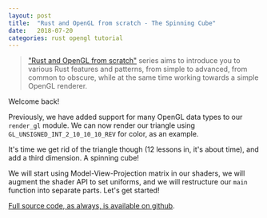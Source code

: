 ```yaml
---
layout: post
title:  "Rust and OpenGL from scratch - The Spinning Cube"
date:   2018-07-20
categories: rust opengl tutorial
---
```


> ["Rust and OpenGL from scratch"](/rust/opengl/tutorial/2018/02/08/opengl-in-rust-from-scratch-00-setup.html) 
> series aims to introduce you 
> to various Rust features and patterns, from simple to advanced, 
> from common to obscure, while at the same
> time working towards a simple OpenGL renderer.

Welcome back!

Previously, we have added support for many OpenGL data types to our
`render_gl` module. We can now render our triangle using
`GL_UNSIGNED_INT_2_10_10_10_REV` for color, as an example.

It's time we get rid of the triangle though (12 lessons in, it's about time),
and add a third dimension. A spinning cube!

We will start using Model-View-Projection matrix in our shaders,
we will augment the shader API to set uniforms, and we will restructure
our `main` function into separate parts. Let's get started!



[Full source code, as always, is available on github](https://github.com/Nercury/rust-and-opengl-lessons/tree/master/lesson-12).